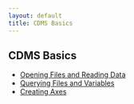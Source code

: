 ```yaml
---
layout: default
title: CDMS Basics
---
```


##  CDMS Basics
* [Opening Files and Reading Data](open.html)
* [Querying Files and Variables](query.html)
* [Creating Axes](createaxes.html)
